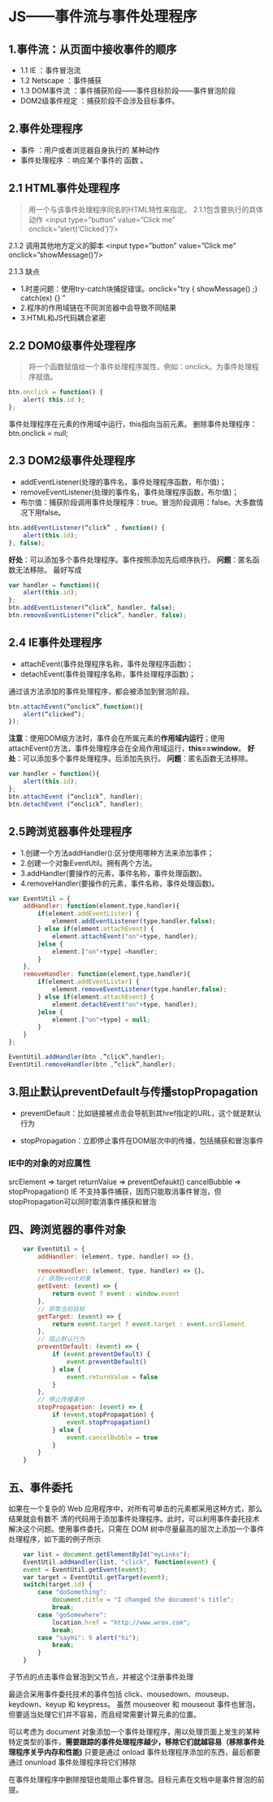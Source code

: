 # JS——事件流与事件处理程序

## 1.事件流：从页面中接收事件的顺序
- 1.1 IE ：事件冒泡流
- 1.2 Netscape ：事件捕获
- 1.3 DOM事件流 ：事件捕获阶段——事件目标阶段——事件冒泡阶段
- DOM2级事件规定 ：捕获阶段不会涉及目标事件。

## 2.事件处理程序
- 事件 ：用户或者浏览器自身执行的 某种动作
- 事件处理程序 ：响应某个事件的 函数 。

## 2.1 HTML事件处理程序
> 用一个与该事件处理程序同名的HTML特性来指定。
2.1.1包含要执行的具体动作
<input type=”button” value=”Click me” onclick=”alert(‘Clicked’)”/>

2.1.2 调用其他地方定义的脚本
<input type=”button” value=”Click me” onclick=”showMessage()”/>

2.1.3 缺点
- 1.时差问题：使用try-catch块捕捉错误。onclick=”try { showMessage() ;} catch(ex) {} ”
- 2.程序的作用域链在不同浏览器中会导致不同结果
- 3.HTML和JS代码耦合紧密

## 2.2 DOM0级事件处理程序
> 将一个函数赋值给一个事件处理程序属性，例如：onclick。为事件处理程序赋值。
```js
btn.onclick = function() {
    alert( this.id );
};
```
事件处理程序在元素的作用域中运行，this指向当前元素。
删除事件处理程序：
btn.onclick = null;

## 2.3 DOM2级事件处理程序
- addEventListener(处理的事件名，事件处理程序函数，布尔值)；
- removeEventListener(处理的事件名，事件处理程序函数，布尔值)；
- 布尔值：捕获阶段调用事件处理程序：true。冒泡阶段调用：false。大多数情况下用false。
```js
btn.addEventListener(“click” , function() {
    alert(this.id);
}, false);
```
**好处**：可以添加多个事件处理程序。事件按照添加先后顺序执行。
**问题**：匿名函数无法移除。
最好写成
```js
var handler = function(){
    alert(this.id);
};
btn.addEventListener(“click”, handler, false);
btn.removeEventListener(“click”, handler, false);
```
## 2.4 IE事件处理程序
- attachEvent(事件处理程序名称，事件处理程序函数)；
- detachEvent(事件处理程序名称，事件处理程序函数)；

通过该方法添加的事件处理程序，都会被添加到冒泡阶段。
```js
btn.attachEvent(“onclick”,function(){
    alert(“clicked”);
});
```
**注意**：使用DOM级方法时，事件会在所属元素的**作用域内运行**；使用attachEvent()方法，事件处理程序会在全局作用域运行，**this==window**。
**好处**：可以添加多个事件处理程序。后添加先执行。
**问题**：匿名函数无法移除。
```js
var handler = function(){
    alert(this.id);
};
btn.attachEvent (“onclick”, handler);
btn.detachEvent (“onclick”, handler);
```

## 2.5跨浏览器事件处理程序
- 1.创建一个方法addHandler():区分使用哪种方法来添加事件；
- 2.创建一个对象EventUtil。拥有两个方法。
- 3.addHandler(要操作的元素，事件名称，事件处理函数)。
- 4.removeHandler(要操作的元素，事件名称，事件处理函数)。

```js
var EventUtil = {
    addHandler: function(element,type,handler){
        if(element.addEventLister) {
            element.addEventListener(type,handler,false);
        } else if(element.attachEvent) {
            element.attachEvent("on"+type, handler);
        }else {
            element.["on"+type] =handler;
        }
    },
    removeHandler: function(element,type,handler){
        if(element.addEventLister) {
            element.removeEventListener(type,handler,false);
        } else if(element.attachEvent) {
            element.detachEvent("on"+type, handler);
        }else {
            element.["on"+type] = null;
        }
    }
};
```
```js
EventUtil.addHandler(btn ,”click”,handler);
EventUtil.removeHandler(btn ,”click”,handler);
```

## 3.阻止默认preventDefault与传播stopPropagation
- preventDefault：比如链接被点击会导航到其href指定的URL，这个就是默认行为

- stopPropagation：立即停止事件在DOM层次中的传播，包括捕获和冒泡事件

### IE中的对象的对应属性
srcElement => target
returnValue => preventDefaukt()
cancelBubble => stopPropagation()
IE 不支持事件捕获，因而只能取消事件冒泡，但stopPropagation可以同时取消事件捕获和冒泡

## 四、跨浏览器的事件对象
```js
    var EventUtil = {
        addHandler: (element, type, handler) => {},

        removeHandler: (element, type, handler) => {}，
        // 获取event对象
        getEvent: (event) => {
            return event ? event : window.event
        },
        // 获取当前目标
        getTarget: (event) => {
            return event.target ? event.target : event.srcElement
        },
        // 阻止默认行为
        preventDefault: (event) => {
            if (event.preventDefault) {
                event.preventDefault()
            } else {
                event.returnValue = false
            }
        },
        // 停止传播事件
        stopPropagation: (event) => {
            if (event,stopPropagation) {
                event.stopPropagation()
            } else {
                event.cancelBubble = true
            }
        }
    }
```

## 五、事件委托
如果在一个复杂的 Web 应用程序中，对所有可单击的元素都采用这种方式，那么结果就会有数不 清的代码用于添加事件处理程序。此时，可以利用事件委托技术解决这个问题。使用事件委托，只需在 DOM 树中尽量最高的层次上添加一个事件处理程序，如下面的例子所示
```js
    var list = document.getElementById("myLinks");
    EventUtil.addHandler(list, "click", function(event) {
    event = EventUtil.getEvent(event);
    var target = EventUtil.getTarget(event);
    switch(target.id) {
        case "doSomething":
            document.title = "I changed the document's title";
            break;
        case "goSomewhere":
            location.href = "http://www.wrox.com";
            break;
        case "sayHi": 9 alert("hi");
            break; 
        }
    }
```
子节点的点击事件会冒泡到父节点，并被这个注册事件处理

最适合采用事件委托技术的事件包括 click、mousedown、mouseup、keydown、keyup 和 keypress。 虽然 mouseover 和 mouseout 事件也冒泡，但要适当处理它们并不容易，而且经常需要计算元素的位置。

可以考虑为 document 对象添加一个事件处理程序，用以处理页面上发生的某种特定类型的事件，**需要跟踪的事件处理程序越少，移除它们就越容易（移除事件处理程序关乎内存和性能)**
只要是通过 onload 事件处理程序添加的东西，最后都要通过 onunload 事件处理程序将它们移除

在事件处理程序中删除按钮也能阻止事件冒泡。目标元素在文档中是事件冒泡的前提。
